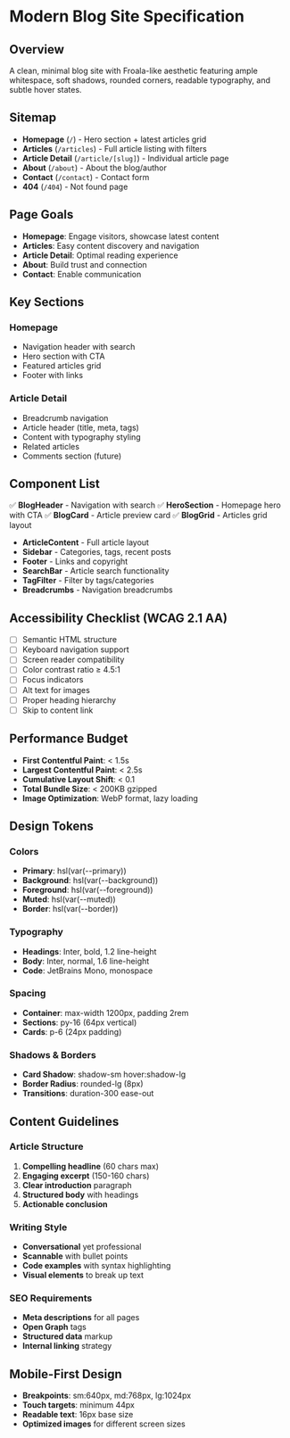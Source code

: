 # Modern Blog Site Specification

## Overview
A clean, minimal blog site with Froala-like aesthetic featuring ample whitespace, soft shadows, rounded corners, readable typography, and subtle hover states.

## Sitemap
- **Homepage** (`/`) - Hero section + latest articles grid
- **Articles** (`/articles`) - Full article listing with filters
- **Article Detail** (`/article/[slug]`) - Individual article page
- **About** (`/about`) - About the blog/author
- **Contact** (`/contact`) - Contact form
- **404** (`/404`) - Not found page

## Page Goals
- **Homepage**: Engage visitors, showcase latest content
- **Articles**: Easy content discovery and navigation
- **Article Detail**: Optimal reading experience
- **About**: Build trust and connection
- **Contact**: Enable communication

## Key Sections
### Homepage
- Navigation header with search
- Hero section with CTA
- Featured articles grid
- Footer with links

### Article Detail
- Breadcrumb navigation
- Article header (title, meta, tags)
- Content with typography styling
- Related articles
- Comments section (future)

## Component List
✅ **BlogHeader** - Navigation with search
✅ **HeroSection** - Homepage hero with CTA
✅ **BlogCard** - Article preview card
✅ **BlogGrid** - Articles grid layout
- **ArticleContent** - Full article layout
- **Sidebar** - Categories, tags, recent posts
- **Footer** - Links and copyright
- **SearchBar** - Article search functionality
- **TagFilter** - Filter by tags/categories
- **Breadcrumbs** - Navigation breadcrumbs

## Accessibility Checklist (WCAG 2.1 AA)
- [ ] Semantic HTML structure
- [ ] Keyboard navigation support
- [ ] Screen reader compatibility
- [ ] Color contrast ratio ≥ 4.5:1
- [ ] Focus indicators
- [ ] Alt text for images
- [ ] Proper heading hierarchy
- [ ] Skip to content link

## Performance Budget
- **First Contentful Paint**: < 1.5s
- **Largest Contentful Paint**: < 2.5s
- **Cumulative Layout Shift**: < 0.1
- **Total Bundle Size**: < 200KB gzipped
- **Image Optimization**: WebP format, lazy loading

## Design Tokens
### Colors
- **Primary**: hsl(var(--primary))
- **Background**: hsl(var(--background))
- **Foreground**: hsl(var(--foreground))
- **Muted**: hsl(var(--muted))
- **Border**: hsl(var(--border))

### Typography
- **Headings**: Inter, bold, 1.2 line-height
- **Body**: Inter, normal, 1.6 line-height
- **Code**: JetBrains Mono, monospace

### Spacing
- **Container**: max-width 1200px, padding 2rem
- **Sections**: py-16 (64px vertical)
- **Cards**: p-6 (24px padding)

### Shadows & Borders
- **Card Shadow**: shadow-sm hover:shadow-lg
- **Border Radius**: rounded-lg (8px)
- **Transitions**: duration-300 ease-out

## Content Guidelines
### Article Structure
1. **Compelling headline** (60 chars max)
2. **Engaging excerpt** (150-160 chars)
3. **Clear introduction** paragraph
4. **Structured body** with headings
5. **Actionable conclusion**

### Writing Style
- **Conversational** yet professional
- **Scannable** with bullet points
- **Code examples** with syntax highlighting
- **Visual elements** to break up text

### SEO Requirements
- **Meta descriptions** for all pages
- **Open Graph** tags
- **Structured data** markup
- **Internal linking** strategy

## Mobile-First Design
- **Breakpoints**: sm:640px, md:768px, lg:1024px
- **Touch targets**: minimum 44px
- **Readable text**: 16px base size
- **Optimized images** for different screen sizes